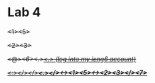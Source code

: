 # Lab 4
<s><h><h> <c><s><1><5><l><s><p><2><3><p><d><@><i><e><n><g><6><.><u><c><s><d><.><e><d><u><enter> (log into my ieng6 account)

<g><i><t> <c><l><o><n><e> <h><t><t><p><s><:></></><g><i><t><h><u><b><.><c><o><m></><u><c><s><d><-><c><s><e><1><5><l><-><s><2><3></><l><a><b><7>
